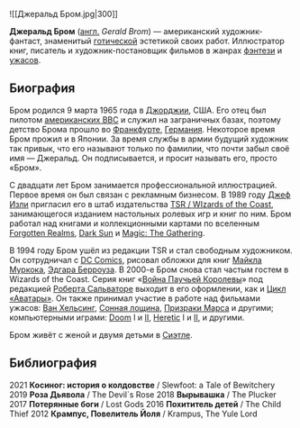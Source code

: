 ![[Джеральд Бром.jpg|300]]

**Джеральд Бром** ([англ.](https://ru.wikipedia.org/wiki/Английский_язык) *Gerald Brom*) — американский художник-фантаст, знаменитый [готической](https://ru.wikipedia.org/wiki/Готика_(жанр)) эстетикой своих работ. Иллюстратор книг, писатель и художник-постановщик фильмов в жанрах [фэнтези](https://ru.wikipedia.org/wiki/Фэнтези) и [ужасов](https://ru.wikipedia.org/wiki/Ужасы).

## Биография

Бром родился 9 марта 1965 года в [Джорджии](https://ru.wikipedia.org/wiki/Джорджия), США. Его отец был пилотом [американских ВВС](https://ru.wikipedia.org/wiki/ВВС_США) и служил на заграничных базах, поэтому детство Брома прошло во [Франкфурте](https://ru.wikipedia.org/wiki/Франкфурт-на-Майне), [Германия](https://ru.wikipedia.org/wiki/Германия). Некоторое время Бром прожил и в Японии. За время службы в армии будущий художник так привык, что его называют только по фамилии, что почти  забыл своё имя — Джеральд. Он подписывается, и просит называть его,  просто «Бром».

С двадцати лет Бром занимается профессиональной иллюстрацией. Первое время он был связан с рекламным бизнесом. В 1989 году [Джеф Изли](https://ru.wikipedia.org/wiki/Джеф_Изли) пригласил его в штаб издательства [TSR / WIzards of the Coast](https://ru.wikipedia.org/wiki/TSR,_Inc.), занимающегося изданием настольных ролевых игр и книг по ним. Бром работал над книгами и коллекционными картами по вселенным [Forgotten Realms](https://ru.wikipedia.org/wiki/Forgotten_Realms), [Dark Sun](https://ru.wikipedia.org/wiki/Dark_Sun) и [Magic: The Gathering](https://ru.wikipedia.org/wiki/Magic:_The_Gathering).

В 1994 году Бром ушёл из редакции TSR и стал свободным художником. Он сотрудничал с [DC Comics](https://ru.wikipedia.org/wiki/DC_Comics), рисовал обложки для книг [Майкла Муркока](https://ru.wikipedia.org/wiki/Муркок,_Майкл), [Эдгара Берроуза](https://ru.wikipedia.org/wiki/Берроуз,_Эдгар_Райс). В 2000-е Бром снова стал частым гостем в Wizards of the Coast. Серия книг «[Война Паучьей Королевы](https://ru.wikipedia.org/wiki/Война_Паучьей_Королевы)» под редакцией [Роберта Сальваторе](https://ru.wikipedia.org/wiki/Сальваторе,_Роберт) выходит в его оформлении, как и [Цикл «Аватары»](https://ru.wikipedia.org/wiki/Аватары_(серия)). Он также принимал участие в работе над фильмами ужасов: [Ван Хельсинг](https://ru.wikipedia.org/wiki/Ван_Хельсинг_(фильм)), [Сонная лощина](https://ru.wikipedia.org/wiki/Сонная_лощина), [Призраки Марса](https://ru.wikipedia.org/wiki/Призраки_Марса) и другими; компьютерными играми: [Doom](https://ru.wikipedia.org/wiki/Doom_(игра,_1993)) I и [II](https://ru.wikipedia.org/wiki/Doom_II), [Heretic](https://ru.wikipedia.org/wiki/Heretic) I и [II](https://ru.wikipedia.org/wiki/Heretic_II), и другими.

Бром живёт с женой и двумя детьми в [Сиэтле](https://ru.wikipedia.org/wiki/Сиэтл).

## Библиография

2021 	**Косиног: история о колдовстве** 	/ Slewfoot: a Tale of Bewitchery
2019 	**Роза Дьявола** / The Devil`s Rose
2018 	**Вырывашка** / The Plucker
2017 	**Потерянные боги** / Lost Gods
2016 	**Похититель детей** / The Child Thief
2012 	**Крампус, Повелитель Йоля** / Krampus, The Yule Lord

